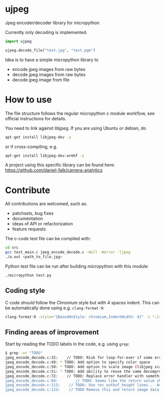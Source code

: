 # ujpeg
Jpeg encoder/decoder library for micropython

Currently only decoding is implemented. 

```python
import ujpeg

ujpeg.decode_file("test.jpg", "test.pgm")
```

Idea is to have a simple micropython library to
- encode jpeg images from raw bytes
- decode jpeg images from raw bytes
- decode jpeg image from file

# How to use
The file structure follows the regular micropython c module workflow, see official instructions for details.

You need to link against libjpeg. If you are using Ubuntu or debian, do
```bash
apt-get install libjpeg-dev -y
```
or if cross-compiling, e.g.
```bash
apt-get install libjpeg-dev:armhf -y
```

A project using this specific library can be found here:
https://github.com/daniel-falk/camera-analytics

# Contribute
All contributions are welcomed, such as:
- patchsets, bug fixes
- documentation
- ideas of API or refactorization
- feature requests

The c-code test file can be compiled with:
```bash
cd src
gcc test_main.c jpeg_encode_decode.c -Wall -Werror -ljpeg
./a.out <path_to_file.jpg>
```

Python test file can be run after building micropython with this module:
```bash
./micropython test.py
```

## Coding style
C code should follow the Chromium style but with 4 spaces indent. This can be automatically done using e.g. `clang-format-9`:
```bash
clang-format-9 -style="{BasedOnStyle: chromium,IndentWidth: 4}" -i *.[ch]
```

## Finding areas of improvement
Start by reading the TODO labels in the code, e.g. using `grep`:
```bash
$ grep -nr "TODO"
jpeg_encode_decode.c:32:    // TODO: Risk for loop-for-ever if some error...
jpeg_encode_decode.c:49: * TODO: Add option to specify color space
jpeg_encode_decode.c:50: * TODO: Add option to scale image (libjpeg scale_num, scale_denom)
jpeg_encode_decode.c:51: * TODO: Add ability to reuse the same decompress object for e.g. video
jpeg_encode_decode.c:72:    // TODO: Replace error handler with something that won't exit..
jpeg_encode_decode.c:84:        // TODO: Seems like the return value should not be needed to check
jpeg_encode_decode.c:111:    // TODO: Use rec_outbuf_height lines... Avoid using too many at end
jpeg_encode_decode.c:123:    // TODO Remove this and return image data instead...
```
